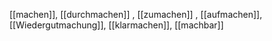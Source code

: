 [[machen]], [[durchmachen]]
, [[zumachen]]
, [[aufmachen]], [[Wiedergutmachung]], [[klarmachen]], [[machbar]]